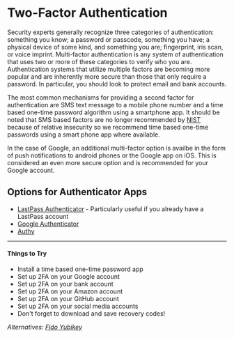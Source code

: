 # Two-Factor Authentication
Security experts generally recognize three categories of authentication: something you know; a password or passcode, something you have; a physical device of some kind, and something you are; fingerprint, iris scan, or voice imprint. Multi-factor authentication is any system of authentication that uses two or more of these categories to verify who you are. Authentication systems that utilize multiple factors are becoming more popular and are inherently more secure than those that only require a password. In particular, you should look to protect email and bank accounts.

The most common mechanisms for providing a second factor for authentication are SMS text message to a mobile phone number and a time based one-time password algorithm using a smartphone app. It should be noted that SMS based factors are no longer recommended by [NIST](https://en.wikipedia.org/wiki/National_Institute_of_Standards_and_Technology) because of relative insecurity so we recommend time based one-time passwords using a smart phone app where available.

In the case of Google, an additional multi-factor option is availbe in the form of push notifications to android phones or the Google app on iOS. This is considered an even more secure option and is recommended for your Google account.

## Options for Authenticator Apps

* [LastPass Authenticator](https://lastpass.com/auth/) - Particularly useful if you already have a LastPass account
* [Google Authenticator](https://support.google.com/accounts/answer/1066447?hl=en)
* [Authy](https://www.authy.com/)

-----

#### Things to Try
* Install a time based one-time password app
* Set up 2FA on your Google account
* Set up 2FA on your bank account
* Set up 2FA on your Amazon account
* Set up 2FA on your GitHub account
* Set up 2FA on your social media accounts
* Don't forget to download and save recovery codes!

_Alternatives: [Fido Yubikey](https://www.yubico.com/about/background/fido/)_
